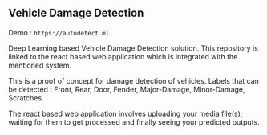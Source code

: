 ## Vehicle Damage Detection

Demo : `https://autodetect.ml`

Deep Learning based Vehicle Damage Detection solution. This repository is linked to the react based web application which is integrated with the mentioned system. 

This is a proof of concept for damage detection of vehicles.
Labels that can be detected : Front, Rear, Door, Fender, Major-Damage, Minor-Damage, Scratches

The react based web application involves uploading your media file(s), waiting for them to get processed and finally seeing your predicted outputs.

